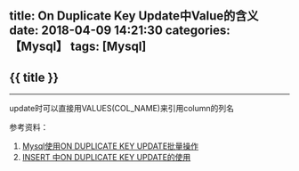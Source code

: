 title: On Duplicate Key Update中Value的含义
date: 2018-04-09 14:21:30
categories: 【Mysql】
tags: [Mysql]
---
## {{ title }} ##

---

update时可以直接用VALUES(COL_NAME)来引用column的列名

参考资料：

1. [Mysql使用ON DUPLICATE KEY UPDATE批量操作](https://blog.csdn.net/woai0324/article/details/72585378 "https://blog.csdn.net/woai0324/article/details/72585378")
2. [INSERT 中ON DUPLICATE KEY UPDATE的使用](https://www.cnblogs.com/rocky-AGE-24/p/7392641.html "https://www.cnblogs.com/rocky-AGE-24/p/7392641.html")